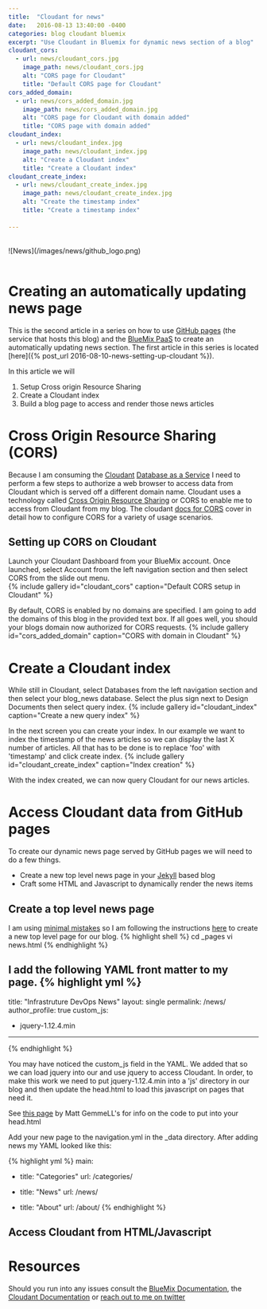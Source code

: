 ```yaml
---
title:  "Cloudant for news"
date:   2016-08-13 13:40:00 -0400
categories: blog cloudant bluemix
excerpt: "Use Cloudant in Bluemix for dynamic news section of a blog"
cloudant_cors:
  - url: news/cloudant_cors.jpg
    image_path: news/cloudant_cors.jpg
    alt: "CORS page for Cloudant"
    title: "Default CORS page for Cloudant"
cors_added_domain:
  - url: news/cors_added_domain.jpg
    image_path: news/cors_added_domain.jpg
    alt: "CORS page for Cloudant with domain added"
    title: "CORS page with domain added"
cloudant_index:
  - url: news/cloudant_index.jpg
    image_path: news/cloudant_index.jpg
    alt: "Create a Cloudant index"
    title: "Create a Cloudant index"
cloudant_create_index:
  - url: news/cloudant_create_index.jpg
    image_path: news/cloudant_create_index.jpg
    alt: "Create the timestamp index"
    title: "Create a timestamp index"

---
```

<br>
![News](/images/news/github_logo.png)
<br>
<br>

# Creating an automatically updating news page

This is the second article in a series on how to use [GitHub pages](https://pages.github.com/) (the service that hosts this blog) and the [BlueMix PaaS](http://www.ibm.com/BlueMix) to create an automatically updating news section.  The first article in this series is located [here]({% post_url 2016-08-10-news-setting-up-cloudant %}).

In this article we will
1. Setup Cross origin Resource Sharing
2. Create a Cloudant index
3. Build a blog page to access and render those news articles


# Cross Origin Resource Sharing (CORS)

Because I am consuming the [Cloudant](http://www.ibm.com/Cloudant) [Database as a Service](https://en.wikipedia.org/wiki/Cloud_database) I need to perform a few steps to authorize a web browser to access data from Cloudant  which is served off a different domain name.  Cloudant uses a technology called [Cross Origin Resource Sharing](https://en.wikipedia.org/wiki/Cross-origin_resource_sharing) or CORS to enable me to access from Cloudant from my blog. The cloudant [docs for CORS](https://docs.cloudant.com/cors.html) cover in detail how to configure CORS for a variety of usage scenarios.

## Setting up CORS on Cloudant
Launch your Cloudant Dashboard from your BlueMix account.  Once launched, select Account from the left navigation section and then select CORS from the slide out menu.  
{% include gallery id="cloudant_cors" caption="Default CORS setup in Cloudant" %}

By default, CORS is enabled by no domains are specified.  I am going to add the domains of this blog in the provided text box.
If all goes well, you should your blogs domain now authorized for CORS requests.
{% include gallery id="cors_added_domain" caption="CORS with domain in Cloudant" %}

# Create a Cloudant index
While still in Cloudant, select Databases from the left navigation section and then select your blog_news database. Select the plus sign next to Design Documents then select query index.
{% include gallery id="cloudant_index" caption="Create a new query index" %}

In the next screen you can create your index.  In our example we want to index the timestamp of the news articles so we can display the last X number of articles. All that has to be done is to
replace 'foo' with 'timestamp' and click create index.
{% include gallery id="cloudant_create_index" caption="Index creation" %}

With the index created, we can now query Cloudant for our news articles.


# Access Cloudant data from GitHub pages

To create our dynamic news page served by GitHub pages we will need to do a few things.

* Create a new top level news page in your [Jekyll](https://jekyllrb.com/) based blog
* Craft some HTML and Javascript to dynamically render the news items

## Create a top level news page
I am using [minimal mistakes](https://mmistakes.github.io/minimal-mistakes) so I am following the instructions [here](https://mmistakes.github.io/minimal-mistakes/docs/pages/) to create a new top level page for our blog.
{% highlight shell %}
cd _pages
vi news.html
{% endhighlight %}

I add the following YAML front matter to my page.
{% highlight yml %}
---
title: "Infrastruture DevOps News"
layout: single
permalink: /news/
author_profile: true
custom_js:
- jquery-1.12.4.min
---
{% endhighlight %}

You may have noticed the custom_js field in the YAML.  We added that so we can load jquery into our and use jquery to access Cloudant.
In order, to make this work we need to put jquery-1.12.4.min into a 'js' directory in our blog and then update the head.html
to load this javascript on pages that need it.  

See [this page](http://mattgemmell.com/page-specific-assets-with-jekyll/) by Matt GemmeLL's for info on the code to put into your head.html


Add your new page to the navigation.yml in the _data directory. After adding news my YAML looked like this:

{% highlight yml %}
main:
  - title: "Categories"
    url: /categories/

  - title: "News"
    url: /news/

  - title: "About"
    url: /about/
{% endhighlight %}

## Access Cloudant from HTML/Javascript



# Resources
Should you run into any issues consult the [BlueMix Documentation](https://console.ng.bluemix.net/docs/), the [Cloudant Documentation](https://docs.cloudant.com/) or [reach out to me on twitter](https://twitter.com/boc_tothefuture)
